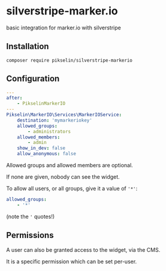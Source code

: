 # silverstripe-marker.io
basic integration for marker.io with silverstripe

## Installation

`composer require pikselin/silverstripe-markerio`

## Configuration

```yaml
---
after:
    - PikselinMarkerIO
---
Pikselin\MarkerIO\Services\MarkerIOService:
    destination: 'mymarkeriokey'
    allowed_groups:
        - administrators
    allowed_members:
        - admin
    show_in_dev: false
    allow_anonymous: false
```

Allowed groups and allowed members are optional.

If none are given, nobody can see the widget.

To allow all users, or all groups, give it a value of `'*'`:

```yaml
allowed_groups:
    - '*'
```

(note the `'` quotes!)

## Permissions

A user can also be granted access to the widget, via the CMS.

It is a specific permission which can be set per-user.
